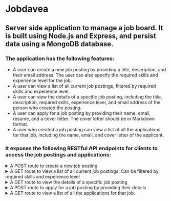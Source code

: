 # Jobdavea

## Server side application to manage a job board. It is built using Node.js and Express, and persist data using a MongoDB database. 

### The application has the following features:
- A user can create a new job posting by providing a title, description, and their email address. The user can also specify the required skills and experience level for the job.
- A user can view a list of all current job postings, filtered by required skills and experience level.
- A user can view the details of a specific job posting, including the title, description, required skills, experience level, and email address of the person who created the posting.
- A user can apply for a job posting by providing their name, email, resume, and a cover letter. The cover letter should be in Markdown format.
- A user who created a job posting can view a list of all the applications for that job, including the name, email, and cover letter of the applicant.

### It exposes the following RESTful API endpoints for clients to access the job postings and applications:

<details><summary>A POST route to create a new job posting</summary>
    
``` 
POST /job/create
```

> Body

| Field | Description |
| --- | --- |
| **title** | title for the new job |
| description | description for the new job |
| **created_by** | email id of the job poster |
    
</details>

<details><summary> A GET route to view a list of all current job postings. Can be filtered by required skills and experience level</summary>
    
```
GET /job/all
```
    
> Query Params

| Field | Description |
| --- | --- |
| filter_by_skills | comma separated values of skill id |
| filter_by_experience | comma separated values of experience in years |
    
</details>

<details><summary> A GET route to view the details of a specific job posting</summary>
    
```
GET /job/:id
```
    
> Path Params

| Field | Description |
| --- | --- |
| **id** | job id of a particular job |

</details>

<details><summary> A POST route to apply for a job posting by providing their details</summary>
    
```
GET /job/:id/apply
```
    
> Path Params

| Field | Description |
| --- | --- |
| **id** | job id of a particular job |

> Body

| Field | Description |
| --- | --- |
| **name** | name of the job applicant|
| **email** | email of the job applicant |
| **resume** | url to the resume of the applicant |
| cover_letter | cover letter of the applicant in markdown format |
    
</details>

<details><summary> A GET route to view a list of all the applications for that job.</summary>
    
```
GET /job/:id/submissions
```
    
> Path Params

| Field | Description |
| --- | --- |
| **id** | job id of a particular job |

</details>
